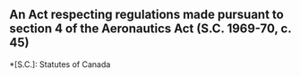## An Act respecting regulations made pursuant to section 4 of the Aeronautics Act (S.C. 1969-70, c. 45)
  *[S.C.]: Statutes of Canada
